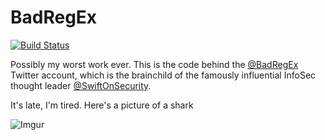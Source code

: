 BadRegEx
========

[![Build Status](https://secure.travis-ci.org/hnrysmth/badregex.png)](http://travis-ci.org/hnrysmth/badregex)

Possibly my worst work ever. This is the code behind the
[@BadRegEx](https://twitter.com/BadRegEx) Twitter account, which is the
brainchild of the famously influential InfoSec thought leader
[@SwiftOnSecurity](https://twitter.com/SwiftOnSecurity).

It's late, I'm tired. Here's a picture of a shark

![Imgur](http://i.imgur.com/1pOMljr.jpg)
